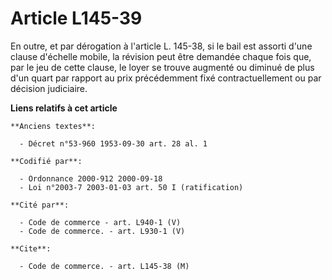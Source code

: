 # Article L145-39

En outre, et par dérogation à l'article L. 145-38, si le bail est assorti d'une clause d'échelle mobile, la révision peut
être demandée chaque fois que, par le jeu de cette clause, le loyer se trouve augmenté ou diminué de plus d'un quart par
rapport au prix précédemment fixé contractuellement ou par décision judiciaire.

**Liens relatifs à cet article**

	**Anciens textes**:

	  - Décret n°53-960 1953-09-30 art. 28 al. 1

	**Codifié par**:

	  - Ordonnance 2000-912 2000-09-18
	  - Loi n°2003-7 2003-01-03 art. 50 I (ratification)

	**Cité par**:

	  - Code de commerce - art. L940-1 (V)
	  - Code de commerce. - art. L930-1 (V)

	**Cite**:

	  - Code de commerce. - art. L145-38 (M)
